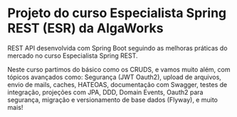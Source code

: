 # Projeto do curso Especialista Spring REST (ESR) da AlgaWorks

REST API desenvolvida com Spring Boot seguindo as melhoras práticas do mercado no curso Especialista Spring REST.

Neste curso partimos do básico como os CRUDS, e vamos muito além, com tópicos avançados como: 
Segurança (JWT Oauth2), upload de arquivos, envio de mails, caches, HATEOAS, documentação com Swagger, testes de integração, projeções com JPA, DDD, Domain Events, Oauth2 para segurança, migração e versionamento de base dados (Flyway), e muito mais!
